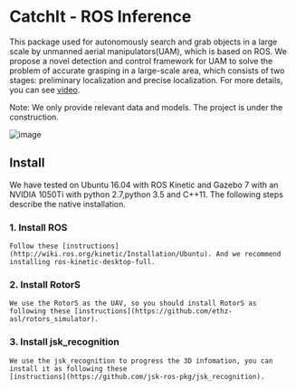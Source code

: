 # CatchIt - ROS Inference
This package used for autonomously search and grab objects in a large scale by unmanned aerial manipulators(UAM), which is based on ROS. We propose a novel detection and control framework for UAM to solve the problem of accurate grasping in a large-scale area, which consists of two stages: preliminary localization and precise localization. For more details, you can see [video](https://youtu.be/ycYlgfIKv6s).

Note: We only provide relevant data and models. The project is under the construction.  

![image](https://github.com/skywoodsz/CatchIt/blob/master/grasp_sucussuful.png)

## Install
We have tested on Ubuntu 16.04 with ROS Kinetic and Gazebo 7 with an NVIDIA 1050Ti with python 2.7,python 3.5 and C++11. The following steps describe the native installation. 
### 1. Install ROS   
    Follow these [instructions](http://wiki.ros.org/kinetic/Installation/Ubuntu). And we recommend installing ros-kinetic-desktop-full.
### 2. Install RotorS  
    We use the RotorS as the UAV, so you should install RotorS as following these [instructions](https://github.com/ethz-asl/rotors_simulator).
### 3. Install jsk_recognition  
    We use the jsk_recognition to progress the 3D infomation, you can install it as following these     
    [instructions](https://github.com/jsk-ros-pkg/jsk_recognition).


